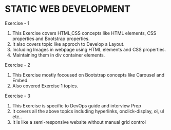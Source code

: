 STATIC WEB DEVELOPMENT
==========================

Exercise - 1
1. This Exercise covers HTML,CSS concepts like HTML elements, CSS properties and Bootstrap properties.
2. It also covers topic like approch to Develop a Layout.
3. Including Images in webpage using HTML elements and CSS properties.
4. Maintaining them in div container elements.

Exercise - 2
1. This Exercise mostly focoused on Bootstrap concepts like Carousel and Embed.
2. Also covered Exercise 1 topics.

Exercise - 3
1. This Exercise is specific to DevOps guide and interview Prep
2. It covers all the above topics including hyperlinks, onclick-display, ol, ul etc..
3. It is like a semi-responsive website without manual grid control
